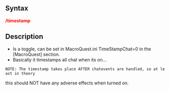 ## Syntax

**<span style="color:red">/timestamp</span>**

## Description

-   Is a toggle, can be set in MacroQuest.ini TimeStampChat=0 in the \[MacroQuest\] section.
-   Basically it timestamps all chat when its on...

`NOTE: The timestamp takes place AFTER chatevents are handled, so at least in theory`

this should NOT have any adverse effects when turned on.


